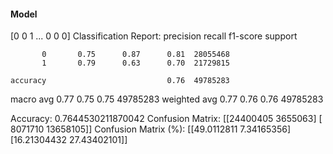 #### Model
[0 0 1 ... 0 0 0]
Classification Report:
              precision    recall  f1-score   support

           0       0.75      0.87      0.81  28055468
           1       0.79      0.63      0.70  21729815

    accuracy                           0.76  49785283
   macro avg       0.77      0.75      0.75  49785283
weighted avg       0.77      0.76      0.76  49785283

Accuracy: 0.7644530211870042
Confusion Matrix:
[[24400405  3655063]
 [ 8071710 13658105]]
Confusion Matrix (%):
[[49.0112811   7.34165356]
 [16.21304432 27.43402101]]
